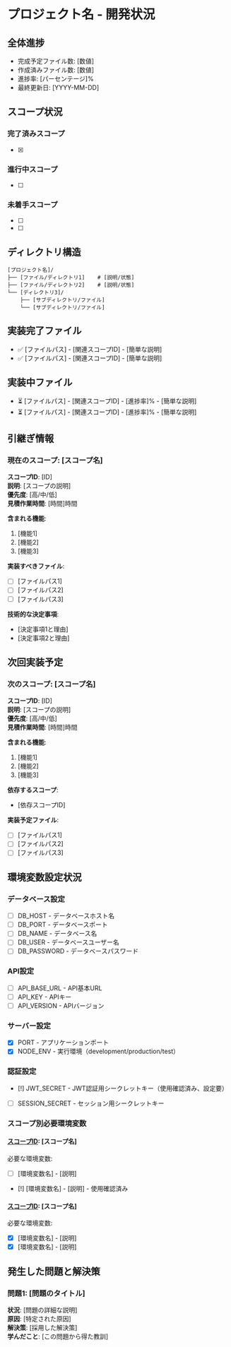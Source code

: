 # プロジェクト名 - 開発状況

## 全体進捗
- 完成予定ファイル数: [数値]
- 作成済みファイル数: [数値]
- 進捗率: [パーセンテージ]%
- 最終更新日: [YYYY-MM-DD]

## スコープ状況

### 完了済みスコープ
- [x] [スコープID]: [スコープ名] (100%)

### 進行中スコープ
- [ ] [スコープID]: [スコープ名] ([進捗率]%)

### 未着手スコープ
- [ ] [スコープID]: [スコープ名] (0%)
- [ ] [スコープID]: [スコープ名] (0%)

## ディレクトリ構造
```
[プロジェクト名]/
├── [ファイル/ディレクトリ1]    # [説明/状態]
├── [ファイル/ディレクトリ2]    # [説明/状態]
└── [ディレクトリ3]/
    ├── [サブディレクトリ/ファイル]
    └── [サブディレクトリ/ファイル]
```

## 実装完了ファイル
- ✅ [ファイルパス] - [関連スコープID] - [簡単な説明]
- ✅ [ファイルパス] - [関連スコープID] - [簡単な説明]

## 実装中ファイル
- ⏳ [ファイルパス] - [関連スコープID] - [進捗率]% - [簡単な説明]
- ⏳ [ファイルパス] - [関連スコープID] - [進捗率]% - [簡単な説明]

## 引継ぎ情報

### 現在のスコープ: [スコープ名]
**スコープID**: [ID]  
**説明**: [スコープの説明]  
**優先度**: [高/中/低]  
**見積作業時間**: [時間]時間

**含まれる機能**:
1. [機能1]
2. [機能2]
3. [機能3]

**実装すべきファイル**: 
- [ ] [ファイルパス1]
- [ ] [ファイルパス2]
- [ ] [ファイルパス3]

**技術的な決定事項**:
- [決定事項1と理由]
- [決定事項2と理由]

## 次回実装予定

### 次のスコープ: [スコープ名]
**スコープID**: [ID]  
**説明**: [スコープの説明]  
**優先度**: [高/中/低]  
**見積作業時間**: [時間]時間

**含まれる機能**:
1. [機能1]
2. [機能2]
3. [機能3]

**依存するスコープ**:
- [依存スコープID]

**実装予定ファイル**:
- [ ] [ファイルパス1]
- [ ] [ファイルパス2]
- [ ] [ファイルパス3]

## 環境変数設定状況

### データベース設定
- [ ] DB_HOST - データベースホスト名
- [ ] DB_PORT - データベースポート
- [ ] DB_NAME - データベース名
- [ ] DB_USER - データベースユーザー名
- [ ] DB_PASSWORD - データベースパスワード

### API設定
- [ ] API_BASE_URL - API基本URL
- [ ] API_KEY - APIキー
- [ ] API_VERSION - APIバージョン

### サーバー設定
- [x] PORT - アプリケーションポート
- [x] NODE_ENV - 実行環境（development/production/test）

### 認証設定
- [!] JWT_SECRET - JWT認証用シークレットキー（使用確認済み、設定要）
- [ ] SESSION_SECRET - セッション用シークレットキー

### スコープ別必要環境変数

#### [スコープID]: [スコープ名]
必要な環境変数:
- [ ] [環境変数名] - [説明]
- [!] [環境変数名] - [説明] - 使用確認済み

#### [スコープID]: [スコープ名]
必要な環境変数:
- [x] [環境変数名] - [説明]
- [x] [環境変数名] - [説明]

## 発生した問題と解決策

### 問題1: [問題のタイトル]
**状況**: [問題の詳細な説明]  
**原因**: [特定された原因]  
**解決策**: [採用した解決策]  
**学んだこと**: [この問題から得た教訓]